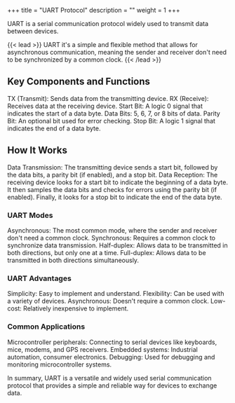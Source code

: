 +++
title = "UART Protocol"
description = ""
weight = 1
+++

UART is a serial communication protocol widely used to transmit data between devices. 

{{< lead >}}
UART it's a simple and flexible method that allows for asynchronous communication, meaning the sender and receiver don't need to be synchronized by a common clock.
{{< /lead >}}


## Key Components and Functions
TX (Transmit): Sends data from the transmitting device.
RX (Receive): Receives data at the receiving device.
Start Bit: A logic 0 signal that indicates the start of a data byte.
Data Bits: 5, 6, 7, or 8 bits of data.
Parity Bit: An optional bit used for error checking.
Stop Bit: A logic 1 signal that indicates the end of a data byte.
## How It Works
Data Transmission: The transmitting device sends a start bit, followed by the data bits, a parity bit (if enabled), and a stop bit.
Data Reception: The receiving device looks for a start bit to indicate the beginning of a data byte. It then samples the data bits and checks for errors using the parity bit (if enabled). Finally, it looks for a stop bit to indicate the end of the data byte.
### UART Modes
Asynchronous: The most common mode, where the sender and receiver don't need a common clock.
Synchronous: Requires a common clock to synchronize data transmission.
Half-duplex: Allows data to be transmitted in both directions, but only one at a time.
Full-duplex: Allows data to be transmitted in both directions simultaneously.
### UART Advantages
Simplicity: Easy to implement and understand.
Flexibility: Can be used with a variety of devices.
Asynchronous: Doesn't require a common clock.
Low-cost: Relatively inexpensive to implement.
### Common Applications
Microcontroller peripherals: Connecting to serial devices like keyboards, mice, modems, and GPS receivers.
Embedded systems: Industrial automation, consumer electronics.
Debugging: Used for debugging and monitoring microcontroller systems.


In summary, UART is a versatile and widely used serial communication protocol that provides a simple and reliable way for devices to exchange data.